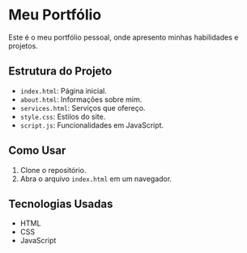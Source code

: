 # Meu Portfólio

Este é o meu portfólio pessoal, onde apresento minhas habilidades e projetos.

## Estrutura do Projeto

- `index.html`: Página inicial.
- `about.html`: Informações sobre mim.
- `services.html`: Serviços que ofereço.
- `style.css`: Estilos do site.
- `script.js`: Funcionalidades em JavaScript.

## Como Usar

1. Clone o repositório.
2. Abra o arquivo `index.html` em um navegador.

## Tecnologias Usadas

- HTML
- CSS
- JavaScript